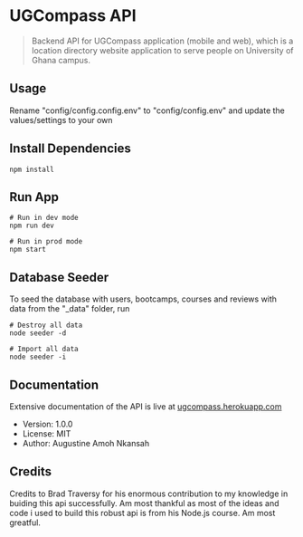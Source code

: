 # UGCompass API

> Backend API for UGCompass application (mobile and web), which is a location directory website application to serve people on University of Ghana campus.

## Usage

Rename "config/config.config.env" to "config/config.env" and update the values/settings to your own

## Install Dependencies

```
npm install
```

## Run App

```
# Run in dev mode
npm run dev

# Run in prod mode
npm start
```

## Database Seeder

To seed the database with users, bootcamps, courses and reviews with data from the "\_data" folder, run

```
# Destroy all data
node seeder -d

# Import all data
node seeder -i
```

## Documentation

Extensive documentation of the API is live at [ugcompass.herokuapp.com](https://ugcompass.herokuapp.com/)

- Version: 1.0.0
- License: MIT
- Author: Augustine Amoh Nkansah

## Credits

Credits to Brad Traversy for his enormous contribution to my knowledge in buiding this api successfully. Am most thankful as
most of the ideas and code i used to build this robust api is from his Node.js course. Am most greatful.

